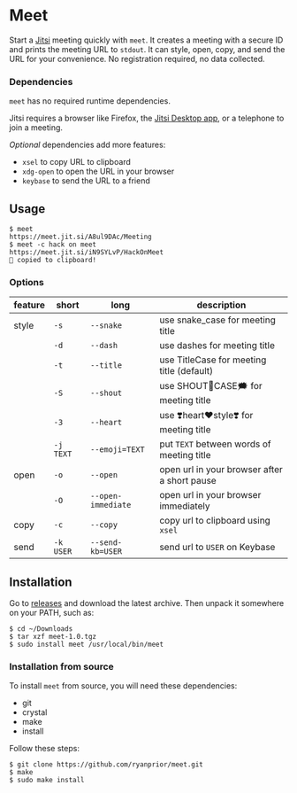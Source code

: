 # Meet

Start a [Jitsi](https://meet.jit.si) meeting quickly with `meet`. It creates a
meeting with a secure ID and prints the meeting URL to `stdout`. It can style,
open, copy, and send the URL for your convenience. No registration required, no
data collected.

### Dependencies

`meet` has no required runtime dependencies.

Jitsi requires a browser like Firefox, the [Jitsi Desktop
app](https://desktop.jitsi.org/), or a telephone to join a meeting.

*Optional* dependencies add more features:
- `xsel` to copy URL to clipboard
- `xdg-open` to open the URL in your browser
- `keybase` to send the URL to a friend

## Usage

```sh-session
$ meet
https://meet.jit.si/A8ul9DAc/Meeting
$ meet -c hack on meet
https://meet.jit.si/iN9SYLvP/HackOnMeet
🚀 copied to clipboard!
```

### Options

| feature | short     | long               | description                                  |
|---------|-----------|--------------------|----------------------------------------------|
| style   | `-s`      | `--snake`          | use snake_case for meeting title             |
|         | `-d`      | `--dash`           | use dashes for meeting title                 |
|         | `-t`      | `--title`          | use TitleCase for meeting title (default)    |
|         | `-S`      | `--shout`          | use SHOUT👏️CASE🗯️ for meeting title           |
|         | `-3`      | `--heart`          | use ❣️heart❤️style❣️ for meeting title          |
|         | `-j TEXT` | `--emoji=TEXT`     | put `TEXT` between words of meeting title    |
| open    | `-o`      | `--open`           | open url in your browser after a short pause |
|         | `-O`      | `--open-immediate` | open url in your browser immediately         |
| copy    | `-c`      | `--copy`           | copy url to clipboard using `xsel`           |
| send    | `-k USER` | `--send-kb=USER`   | send url to `USER` on Keybase                |

## Installation

Go to [releases](https://github.com/ryanprior/meet/releases) and download the
latest archive. Then unpack it somewhere on your PATH, such as:

```sh-session
$ cd ~/Downloads
$ tar xzf meet-1.0.tgz
$ sudo install meet /usr/local/bin/meet
```

### Installation from source

To install `meet` from source, you will need these dependencies:
- git
- crystal
- make
- install

Follow these steps:
```sh-session
$ git clone https://github.com/ryanprior/meet.git
$ make
$ sudo make install
```
